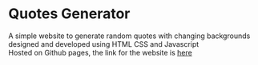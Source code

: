 # Quotes Generator
A simple website to generate random quotes with changing backgrounds designed and developed using HTML CSS and Javascript <br />
Hosted on Github pages, the link for the website is [here](https://kavya-25.github.io/Quotesgenerator/)
